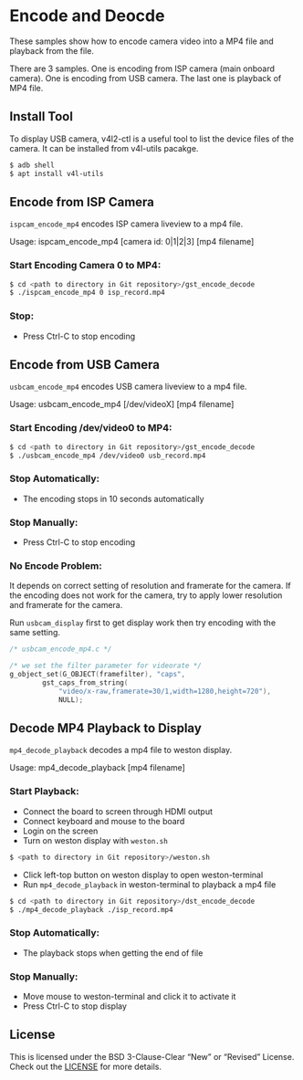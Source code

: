 
# Encode and Deocde

These samples show how to encode camera video into a MP4 file and playback from the file. 

There are 3 samples. One is encoding from ISP camera (main onboard camera). One is encoding from USB camera. The last one is playback of MP4 file.

## Install Tool

To display USB camera, v4l2-ctl is a useful tool to list the device files of the camera. It can be installed from v4l-utils pacakge.

```bash
$ adb shell
$ apt install v4l-utils
```

## Encode from ISP Camera

```ispcam_encode_mp4``` encodes ISP camera liveview to a mp4 file.

Usage: ispcam_encode_mp4 [camera id: 0|1|2|3] [mp4 filename]

### Start Encoding Camera 0 to MP4:
```bash
$ cd <path to directory in Git repository>/gst_encode_decode
$ ./ispcam_encode_mp4 0 isp_record.mp4
```

### Stop:

+ Press Ctrl-C to stop encoding

## Encode from USB Camera

```usbcam_encode_mp4``` encodes USB camera liveview to a mp4 file.

Usage: usbcam_encode_mp4 [/dev/videoX] [mp4 filename]

### Start Encoding /dev/video0 to MP4:
```bash
$ cd <path to directory in Git repository>/gst_encode_decode
$ ./usbcam_encode_mp4 /dev/video0 usb_record.mp4
```

### Stop Automatically:

+ The encoding stops in 10 seconds automatically

### Stop Manually:

+ Press Ctrl-C to stop encoding

### No Encode Problem:

It depends on correct setting of resolution and framerate for the camera. If the encoding does not work for the camera, try to apply lower resolution and framerate for the camera.

Run ```usbcam_display``` first to get display work then try encoding with the same setting.

```C
/* usbcam_encode_mp4.c */

/* we set the filter parameter for videorate */
g_object_set(G_OBJECT(framefilter), "caps", 
        gst_caps_from_string(
            "video/x-raw,framerate=30/1,width=1280,height=720"), 
            NULL);
```

## Decode MP4 Playback to Display

```mp4_decode_playback``` decodes a mp4 file to weston display.

Usage: mp4_decode_playback [mp4 filename]

### Start Playback:

+ Connect the board to screen through HDMI output
+ Connect keyboard and mouse to the board
+ Login on the screen
+ Turn on weston display with ```weston.sh```
``` bash
$ <path to directory in Git repository>/weston.sh
```
+ Click left-top button on weston display to open weston-terminal
+ Run ```mp4_decode_playback``` in weston-terminal to playback a mp4 file
```bash
$ cd <path to directory in Git repository>/dst_encode_decode
$ ./mp4_decode_playback ./isp_record.mp4
```

### Stop Automatically:

+ The playback stops when getting the end of file

### Stop Manually:

+ Move mouse to weston-terminal and click it to activate it
+ Press Ctrl-C to stop display

## License
This is licensed under the BSD 3-Clause-Clear “New” or “Revised” License. Check out the [LICENSE](../LICENSE) for more details.
